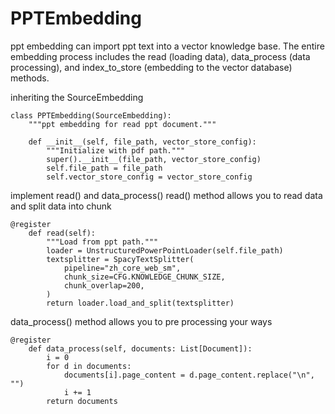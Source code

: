 PPTEmbedding
==================================
ppt embedding can import ppt text into a vector knowledge base. The entire embedding process includes the read (loading data), data_process (data processing), and index_to_store (embedding to the vector database) methods.

inheriting the SourceEmbedding
```
class PPTEmbedding(SourceEmbedding):
    """ppt embedding for read ppt document."""

    def __init__(self, file_path, vector_store_config):
        """Initialize with pdf path."""
        super().__init__(file_path, vector_store_config)
        self.file_path = file_path
        self.vector_store_config = vector_store_config
```

implement read() and data_process()
read() method allows you to read data and split data into chunk
```
@register
    def read(self):
        """Load from ppt path."""
        loader = UnstructuredPowerPointLoader(self.file_path)
        textsplitter = SpacyTextSplitter(
            pipeline="zh_core_web_sm",
            chunk_size=CFG.KNOWLEDGE_CHUNK_SIZE,
            chunk_overlap=200,
        )
        return loader.load_and_split(textsplitter)
```
data_process() method allows you to pre processing your ways
```
@register
    def data_process(self, documents: List[Document]):
        i = 0
        for d in documents:
            documents[i].page_content = d.page_content.replace("\n", "")
            i += 1
        return documents
```
